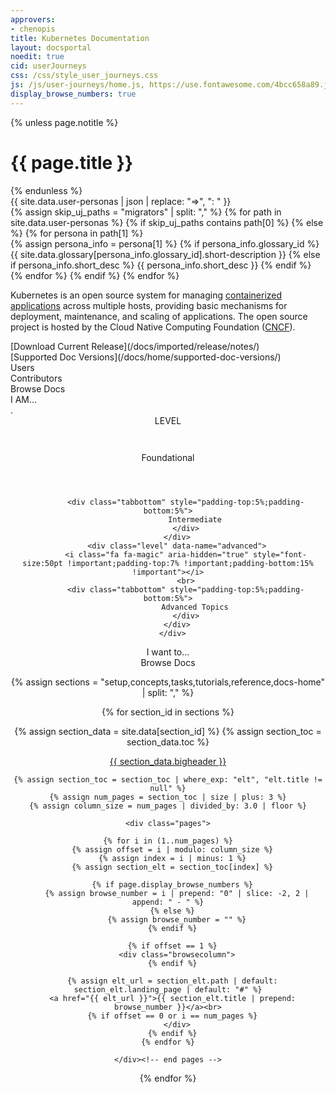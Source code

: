 ```yaml
---
approvers:
- chenopis
title: Kubernetes Documentation
layout: docsportal
noedit: true
cid: userJourneys
css: /css/style_user_journeys.css
js: /js/user-journeys/home.js, https://use.fontawesome.com/4bcc658a89.js
display_browse_numbers: true
---
```


{% unless page.notitle %}
<h1>{{ page.title }}</h1>
{% endunless %}

<div id="user-persona-data" class="hide">
  {{ site.data.user-personas | json | replace: "=>", ": " }}
</div>

<div class="hide">
{% assign skip_uj_paths = "migrators" | split: "," %}
{% for path in site.data.user-personas %}
  {% if skip_uj_paths contains path[0] %}
  {% else %}
    {% for persona in path[1] %}
      <div class="persona-def-data" data-name="{{ persona[0] }}">
      {% assign persona_info = persona[1] %}
      {% if persona_info.glossary_id %}
        {{ site.data.glossary[persona_info.glossary_id].short-description }}
      {% else if persona_info.short_desc %}
        {{ persona_info.short_desc }}
      {% endif %}
      </div>
    {% endfor %}
  {% endif %}
{% endfor %}
</div>

<div id='aboutWrapper'>
<div class="aboutsection" markdown="1">

Kubernetes is an open source system for managing [containerized applications](https://kubernetes.io/docs/concepts/overview/what-is-kubernetes/)
across multiple hosts, providing basic mechanisms for deployment, maintenance, and scaling of applications.
The open source project is hosted by the Cloud Native Computing Foundation ([CNCF](https://www.cncf.io/about)).

<div class="aboutcolumn" markdown="1">
[Download Current Release](/docs/imported/release/notes/) 
</div>
<div class="aboutcolumn" markdown="1">
[Supported Doc Versions](/docs/home/supported-doc-versions/) 
</div>

</div>
</div>

<div class="paths">
    <div class="navButton users">Users</div>
    <div class="navButton contributors">Contributors</div>
    <!-- div class="navButton migrators">Migration&nbsp;Paths</div -->
    <a> <div class="navButton browse">Browse Docs</div></a>
</div>

<div id="cardWrapper">
  <div class="display-bar">I AM...</div>
  <div class='cards' markdown="1">
  <div class='docsection1' id='persona-definition'>.</div>
  </div>
</div>

<div style='text-align: center;' class="applicationDeveloperContainer">
    <div class="display-bar" id="subTitle">LEVEL</div>
    <div class="levels">
        <div class="level" data-name="foundational">
            <i class="fa fa-sign-in" aria-hidden="true" style="font-size:50pt !important;padding-top:7% !important;padding-bottom:15% !important"></i>
            <br>
            <div class="tabbottom" style="padding-top:5%;padding-bottom:5%">
                Foundational
            </div>
            </div>
        <div class="level" data-name="intermediate">
            <i class="fa fa-university" aria-hidden="true" style="font-size:50pt !important;padding-top:7% !important;padding-bottom:15% !important"></i>
            <br>

            <div class="tabbottom" style="padding-top:5%;padding-bottom:5%">
                Intermediate
            </div>
        </div>
        <div class="level" data-name="advanced">
            <i class="fa fa-magic" aria-hidden="true" style="font-size:50pt !important;padding-top:7% !important;padding-bottom:15% !important"></i>
            <br>
            <div class="tabbottom" style="padding-top:5%;padding-bottom:5%">
                Advanced Topics
            </div>
        </div>
      </div>
</div>

<div class='infobarWrapper'>
    <div class="infobar">
        <span style="padding-bottom: 3% ">I want to...</span>
        <div id="infobarLinks"></div>
    </div>
</div>


<div id='browsedocsWrapper'>
<div class="browseheader" id="browsedocs">
    <a name="browsedocs">Browse Docs</a>
</div>

<div class="browsedocs">

{% assign sections = "setup,concepts,tasks,tutorials,reference,docs-home" | split: "," %}

{% for section_id in sections %}

  {% assign section_data = site.data[section_id] %}
  {% assign section_toc = section_data.toc %}

  <div class="browsesection">
    <div class="docstitle">
      <a href="{{ section_data.landing_page }}">{{ section_data.bigheader }}</a>
    </div>

    {% assign section_toc = section_toc | where_exp: "elt", "elt.title != null" %}
    {% assign num_pages = section_toc | size | plus: 3 %}
    {% assign column_size = num_pages | divided_by: 3.0 | floor %}

    <div class="pages">

    {% for i in (1..num_pages) %}
      {% assign offset = i | modulo: column_size %}
      {% assign index = i | minus: 1 %}
      {% assign section_elt = section_toc[index] %}

      {% if page.display_browse_numbers %}
        {% assign browse_number = i | prepend: "0" | slice: -2, 2 | append: " - " %}
      {% else %}
        {% assign browse_number = "" %}
      {% endif %}

      {% if offset == 1 %}
        <div class="browsecolumn">
      {% endif %}

      {% assign elt_url = section_elt.path | default: section_elt.landing_page | default: "#" %}
      <a href="{{ elt_url }}">{{ section_elt.title | prepend: browse_number }}</a><br>
      {% if offset == 0 or i == num_pages %}
        </div>
      {% endif %}
    {% endfor %}

    </div><!-- end pages -->

  </div><!-- end browsesection -->

{% endfor %}

</div><!-- end browsedocs -->
</div><!-- end browsedocsWrapper -->
